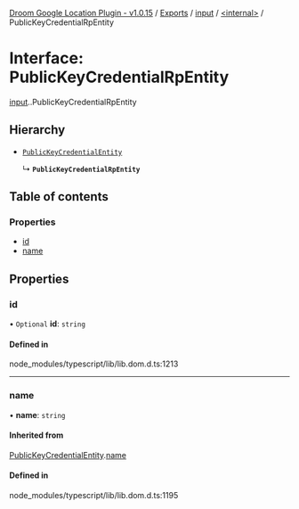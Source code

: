 [Droom Google Location Plugin - v1.0.15](../README.md) / [Exports](../modules.md) / [input](../modules/input.md) / [<internal\>](../modules/input._internal_.md) / PublicKeyCredentialRpEntity

# Interface: PublicKeyCredentialRpEntity

[input](../modules/input.md).[<internal>](../modules/input._internal_.md).PublicKeyCredentialRpEntity

## Hierarchy

- [`PublicKeyCredentialEntity`](input._internal_.PublicKeyCredentialEntity.md)

  ↳ **`PublicKeyCredentialRpEntity`**

## Table of contents

### Properties

- [id](input._internal_.PublicKeyCredentialRpEntity.md#id)
- [name](input._internal_.PublicKeyCredentialRpEntity.md#name)

## Properties

### id

• `Optional` **id**: `string`

#### Defined in

node_modules/typescript/lib/lib.dom.d.ts:1213

___

### name

• **name**: `string`

#### Inherited from

[PublicKeyCredentialEntity](input._internal_.PublicKeyCredentialEntity.md).[name](input._internal_.PublicKeyCredentialEntity.md#name)

#### Defined in

node_modules/typescript/lib/lib.dom.d.ts:1195

